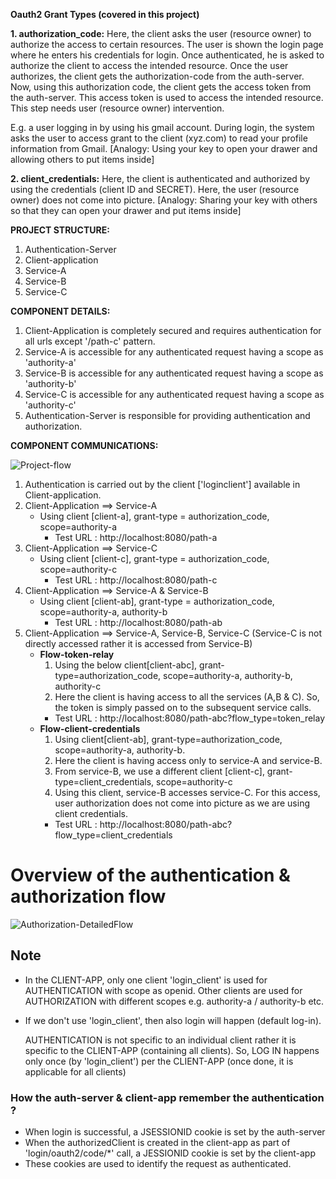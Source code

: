 **Oauth2 Grant Types (covered in this project)**

**1. authorization_code:** 
Here, the client asks the user (resource owner) to authorize the access to certain resources. The user is shown the login page where he enters his credentials for login. 
Once authenticated, he is asked to authorize the client to access the intended resource. Once the user authorizes, the client gets the authorization-code from the auth-server. 
Now, using this authorization code, the client gets the access token from the auth-server. This access token is used to access the intended resource.
This step needs user (resource owner) intervention. 

E.g. a user logging in by using his gmail account. 
During login, the system asks the user to access grant to the client (xyz.com) to read your profile information from Gmail.
[Analogy: Using your key to open your drawer and allowing others to put items inside]


**2. client_credentials:**
Here, the client is authenticated and authorized by using the credentials (client ID and SECRET). Here, the user (resource owner) does not come into picture. 
[Analogy: Sharing your key with others so that they can open your drawer and put items inside]


**PROJECT STRUCTURE:**
1. Authentication-Server
2. Client-application
3. Service-A
4. Service-B
5. Service-C

**COMPONENT DETAILS:**
1. Client-Application is completely secured and requires authentication for all urls except '/path-c' pattern.
2. Service-A is accessible for any authenticated request having a scope as 'authority-a'
3. Service-B is accessible for any authenticated request having a scope as 'authority-b'
4. Service-C is accessible for any authenticated request having a scope as 'authority-c'
5. Authentication-Server is responsible for providing authentication and authorization.


**COMPONENT COMMUNICATIONS:**

![Project-flow](https://user-images.githubusercontent.com/40859584/169707229-5704f904-f677-405e-8bd9-f2a533cbfe8a.png)


1. Authentication is carried out by the client ['loginclient'] available in Client-application.
2. Client-Application ==> Service-A
    - Using client [client-a], grant-type = authorization_code, scope=authority-a
        * Test URL : http://localhost:8080/path-a
3. Client-Application ==> Service-C
    - Using client [client-c], grant-type = authorization_code, scope=authority-c
        * Test URL : http://localhost:8080/path-c
4. Client-Application ==> Service-A & Service-B
    - Using client [client-ab], grant-type = authorization_code, scope=authority-a, authority-b
        * Test URL : http://localhost:8080/path-ab
5. Client-Application ==> Service-A, Service-B, Service-C (Service-C is not directly accessed rather it is accessed from Service-B)
    - **Flow-token-relay**
      1. Using the below client[client-abc], grant-type=authorization_code, scope=authority-a, authority-b, authority-c
      2. Here the client is having access to all the services (A,B & C). So, the token is simply passed on to the subsequent service calls.
        * Test URL : http://localhost:8080/path-abc?flow_type=token_relay
    - **Flow-client-credentials**
      1. Using client[client-ab], grant-type=authorization_code, scope=authority-a, authority-b.
      2. Here the client is having access only to service-A and service-B. 
      3. From service-B, we use a different client [client-c], grant-type=client_credentials, scope=authority-c
      4. Using this client, service-B accesses service-C. For this access, user authorization does not come into picture as we are using client credentials.
        * Test URL : http://localhost:8080/path-abc?flow_type=client_credentials


# Overview of the authentication & authorization flow 

![Authorization-DetailedFlow](https://user-images.githubusercontent.com/40859584/230719547-6a3d599b-3418-4a13-9090-178d2d9918ce.png)

## Note
- In the CLIENT-APP, only one client 'login_client' is used for AUTHENTICATION with scope as openid. 
  Other clients are used for AUTHORIZATION with different scopes e.g. authority-a / authority-b etc.

- If we don't use 'login_client', then also login will happen (default log-in). 

  AUTHENTICATION is not specific to an individual client rather it is specific to the CLIENT-APP (containing all clients).
  So, LOG IN happens only once (by 'login_client') per the CLIENT-APP (once done, it is applicable for all clients)


### How the auth-server & client-app remember the authentication ?
  - When login is successful, a JSESSIONID cookie is set by the auth-server
  - When the authorizedClient is created in the client-app as part of 'login/oauth2/code/*' call, a JESSIONID cookie is set by the client-app
  - These cookies are used to identify the request as authenticated.


